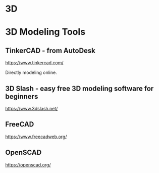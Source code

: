# 3D

# 3D Modeling Tools

## TinkerCAD - from AutoDesk

https://www.tinkercad.com/

Directly modeling online.

## 3D Slash - easy free 3D modeling software for beginners

https://www.3dslash.net/

## FreeCAD

https://www.freecadweb.org/

## OpenSCAD

https://openscad.org/

